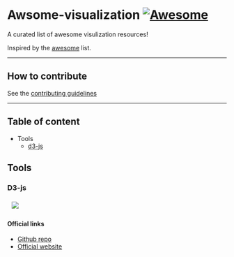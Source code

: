 # Awsome-visualization [![Awesome](https://cdn.rawgit.com/sindresorhus/awesome/d7305f38d29fed78fa85652e3a63e154dd8e8829/media/badge.svg)](https://github.com/sindresorhus/awesome)

A curated list of awesome visulization resources!

Inspired by the [awesome](https://github.com/sindresorhus/awesome) list.

---
## How to contribute

See the [contributing guidelines](https://github.com/Antzed/awsome-visualization/blob/master/CONTRIBUTING.md)

-----

## Table of content

- Tools
    - [d3-js](#d3-js)



## Tools

### D3-js

<a href="https://d3js.org"><img src="https://d3js.org/logo.svg" hspace="10" vspace="6"></a>

#### Official links
- [Github repo](https://github.com/d3/d3)
- [Official website](https://d3js.org/)
